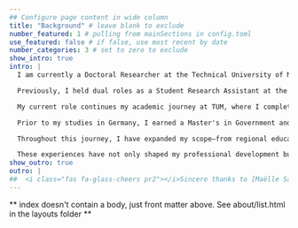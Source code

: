 ```yaml
---
## Configure page content in wide column
title: "Background" # leave blank to exclude
number_featured: 1 # pulling from mainSections in config.toml
use_featured: false # if false, use most recent by date
number_categories: 3 # set to zero to exclude
show_intro: true
intro: |
  I am currently a Doctoral Researcher at the Technical University of Munich, involved in the Climate Vision Project, where we explore innovative approaches to understanding how people portray, understand, and react to climate change visuals on social media. This role allows me to contribute to research at the intersection of computational social science and environmental communication.

  Previously, I held dual roles as a Student Research Assistant at the same institution, working with the Emmy Noether Research Group and the Corona Research Project between 2021 and 2022. These positions focused respectively on analyzing media portrayals of majority and minority groups, and on researching public health responses during the COVID-19 pandemic.

  My current role continues my academic journey at TUM, where I completed an M.Sc. in Politics & Technology (2020–2022). My master’s thesis, titled “A Comparative Analysis of Mass Media Coverage of Minority Groups Affected by Climate Change,” examined how media influences public perception and policy on environmental issues, particularly regarding vulnerable populations.

  Prior to my studies in Germany, I earned a Master's in Government and Public Management (2013–2016), focusing on public policy, administrative processes, and their impact on social development. My academic path began with a B.Sc. in Government and Political Science from the University of Chile (2009–2014), which grounded me in political theory and provided a solid foundation in public administration and analytical thinking.

  Throughout this journey, I have expanded my scope—from regional educational support roles to international research on climate change. I previously served as a Professional at the Superintendencia de Educación, where I coordinated and monitored transparency in financial processes, and later as an advisor on economic strategies for Nueva Educación Pública. Each of these roles reinforced my commitment to evidence-based strategies and data-driven solutions to social challenges, particularly in the education sector.

  These experiences have not only shaped my professional development but also deepened my commitment to research at the intersection of data, society, and sustainability. My early exposure to complex systems now informs my current research, where I apply statistical computing—especially using programming languages such as R and Python to analyze and interpret large datasets. This skill has been central to both my academic work and the implementation of practical solutions at various scales.
show_outro: true
outro: |
##  <i class="fas fa-glass-cheers pr2"></i>Sincere thanks to [Maëlle Salmon](https://masalmon.eu/) for her help naming this Hugo theme!
---
```


** index doesn't contain a body, just front matter above.
See about/list.html in the layouts folder **